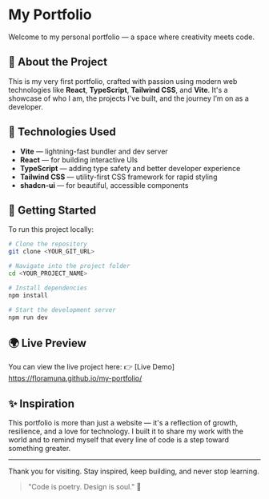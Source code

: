 # My Portfolio

Welcome to my personal portfolio — a space where creativity meets code.

## 🚀 About the Project

This is my very first portfolio, crafted with passion using modern web technologies like **React**, **TypeScript**, **Tailwind CSS**, and **Vite**. It's a showcase of who I am, the projects I've built, and the journey I’m on as a developer.

## 🧠 Technologies Used

- **Vite** — lightning-fast bundler and dev server
- **React** — for building interactive UIs
- **TypeScript** — adding type safety and better developer experience
- **Tailwind CSS** — utility-first CSS framework for rapid styling
- **shadcn-ui** — for beautiful, accessible components

## 📁 Getting Started

To run this project locally:

```bash
# Clone the repository
git clone <YOUR_GIT_URL>

# Navigate into the project folder
cd <YOUR_PROJECT_NAME>

# Install dependencies
npm install

# Start the development server
npm run dev
```

## 🌍 Live Preview

You can view the live project here:
👉 [Live Demo] https://floramuna.github.io/my-portfolio/

## ✨ Inspiration

This portfolio is more than just a website — it's a reflection of growth, resilience, and a love for technology. I built it to share my work with the world and to remind myself that every line of code is a step toward something greater.

---

Thank you for visiting. Stay inspired, keep building, and never stop learning.

> "Code is poetry. Design is soul." 💜
